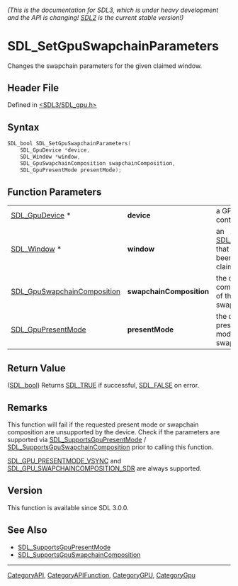 ###### (This is the documentation for SDL3, which is under heavy development and the API is changing! [SDL2](https://wiki.libsdl.org/SDL2/) is the current stable version!)
# SDL_SetGpuSwapchainParameters

Changes the swapchain parameters for the given claimed window.

## Header File

Defined in [<SDL3/SDL_gpu.h>](https://github.com/libsdl-org/SDL/blob/main/include/SDL3/SDL_gpu.h)

## Syntax

```c
SDL_bool SDL_SetGpuSwapchainParameters(
    SDL_GpuDevice *device,
    SDL_Window *window,
    SDL_GpuSwapchainComposition swapchainComposition,
    SDL_GpuPresentMode presentMode);
```

## Function Parameters

|                                                            |                          |                                                    |
| ---------------------------------------------------------- | ------------------------ | -------------------------------------------------- |
| [SDL_GpuDevice](SDL_GpuDevice) *                           | **device**               | a GPU context.                                     |
| [SDL_Window](SDL_Window) *                                 | **window**               | an [SDL_Window](SDL_Window) that has been claimed. |
| [SDL_GpuSwapchainComposition](SDL_GpuSwapchainComposition) | **swapchainComposition** | the desired composition of the swapchain.          |
| [SDL_GpuPresentMode](SDL_GpuPresentMode)                   | **presentMode**          | the desired present mode for the swapchain.        |

## Return Value

([SDL_bool](SDL_bool)) Returns [SDL_TRUE](SDL_TRUE) if successful,
[SDL_FALSE](SDL_FALSE) on error.

## Remarks

This function will fail if the requested present mode or swapchain
composition are unsupported by the device. Check if the parameters are
supported via [SDL_SupportsGpuPresentMode](SDL_SupportsGpuPresentMode) /
[SDL_SupportsGpuSwapchainComposition](SDL_SupportsGpuSwapchainComposition)
prior to calling this function.

[SDL_GPU_PRESENTMODE_VSYNC](SDL_GPU_PRESENTMODE_VSYNC) and
[SDL_GPU_SWAPCHAINCOMPOSITION_SDR](SDL_GPU_SWAPCHAINCOMPOSITION_SDR) are
always supported.

## Version

This function is available since SDL 3.0.0.

## See Also

- [SDL_SupportsGpuPresentMode](SDL_SupportsGpuPresentMode)
- [SDL_SupportsGpuSwapchainComposition](SDL_SupportsGpuSwapchainComposition)

----
[CategoryAPI](CategoryAPI), [CategoryAPIFunction](CategoryAPIFunction), [CategoryGPU](CategoryGPU), [CategoryGpu](CategoryGpu)


